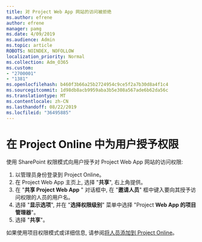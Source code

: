 ```yaml
---
title: 对 Project Web App 网站的访问被拒绝
ms.author: efrene
author: efrene
manager: pamg
ms.date: 4/09/2019
ms.audience: Admin
ms.topic: article
ROBOTS: NOINDEX, NOFOLLOW
localization_priority: Normal
ms.collection: Adm_O365
ms.custom:
- "2700001"
- "1381"
ms.openlocfilehash: b460f3b66a25b2724954c9ce5f2a7b30d8a4f1c4
ms.sourcegitcommit: 1d98db8acb9959aba3b5e308a567ade6b62da56c
ms.translationtype: MT
ms.contentlocale: zh-CN
ms.lasthandoff: 08/22/2019
ms.locfileid: "36495885"
---
```

# <a name="give-users-permissions-in-project-online"></a>在 Project Online 中为用户授予权限

使用 SharePoint 权限模式向用户授予对 Project Web App 网站的访问权限:

1. 以管理员身份登录到 Project Online。
2. 在 Project Web App 主页上, 选择 "**共享**", 右上角提供。
3. 在 "**共享 Project Web App** " 对话框中, 在 "**邀请人员**" 框中键入要向其授予访问权限的人员的用户名。
4. 选择 "**显示选项**", 并在 "**选择权限级别**" 菜单中选择 "Project **Web App 的项目管理器**"。
5. 选择 "**共享**"。

如果使用项目权限模式或详细信息, 请参阅[将人员添加到 Project Online](https://docs.microsoft.com/projectonline/step-2-add-people-to-project-online)。
